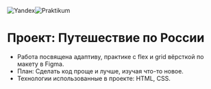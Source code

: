 ![Yandex](https://yastatic.net/q/logoaas/v2/%D0%AF%D0%BD%D0%B4%D0%B5%D0%BA%D1%81.svg?circle=black&color=000&first=white)![Praktikum](https://yastatic.net/q/logoaas/v2/%D0%9F%D1%80%D0%B0%D0%BA%D1%82%D0%B8%D0%BA%D1%83%D0%BC.svg?color=000)

# Проект: Путешествие по России

* Работа посвящена адаптиву, практике с flex и grid вёрсткой по макету в Figma.
* План: Сделать код проще и лучше, изучая что-то новое.
* Технологии использованные в проекте: HTML, CSS.
